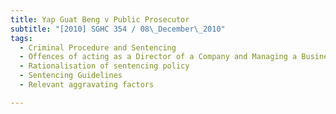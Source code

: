 ```yaml
---
title: Yap Guat Beng v Public Prosecutor 
subtitle: "[2010] SGHC 354 / 08\_December\_2010"
tags:
  - Criminal Procedure and Sentencing
  - Offences of acting as a Director of a Company and Managing a Business without leave whilst being an undischarged Bankrupt
  - Rationalisation of sentencing policy
  - Sentencing Guidelines
  - Relevant aggravating factors

---
```



